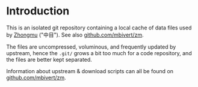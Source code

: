 # Introduction
This is an isolated git repository containing a local cache of
data files used by [Zhongmu][zhongmu] ("中目"). See also
[github.com/mbivert/zm][gh-mb-zm].

The files are uncompressed, voluminous, and frequently updated
by upstream, hence the ``.git/`` grows a bit too much for a code
repository, and the files are better kept separated.

Information about upstream & download scripts can all be found
on [github.com/mbivert/zm][gh-mb-zm].

[gh-mb-zm]: https://github.com/mbivert/zm/
[zhongmu]: https://zhongmu.eu/
